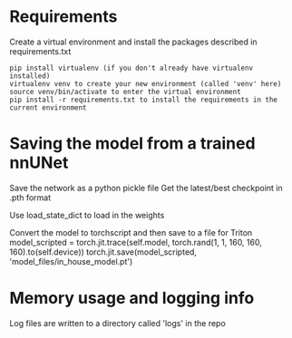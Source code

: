 # Requirements

Create a virtual environment and install the packages described in requirements.txt

```
pip install virtualenv (if you don't already have virtualenv installed)
virtualenv venv to create your new environment (called 'venv' here)
source venv/bin/activate to enter the virtual environment
pip install -r requirements.txt to install the requirements in the current environment
```

# Saving the model from a trained nnUNet

Save the network as a python pickle file
Get the latest/best checkpoint in .pth format

Use load_state_dict to load in the weights

Convert the model to torchscript and then save to a file for Triton
model_scripted = torch.jit.trace(self.model, torch.rand(1, 1, 160, 160, 160).to(self.device))
torch.jit.save(model_scripted, 'model_files/in_house_model.pt')

# Memory usage and logging info
Log files are written to a directory called 'logs' in the repo